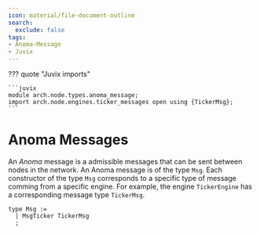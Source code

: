 ```yaml
---
icon: material/file-document-outline
search:
  exclude: false
tags:
- Anoma-Message
- Juvix
---
```


??? quote "Juvix imports"

    ```juvix
    module arch.node.types.anoma_message;
    import arch.node.engines.ticker_messages open using {TickerMsg};
    ```

# Anoma Messages

An _Anoma_ message is a admissible messages
that can be sent between nodes in the network.
An Anoma message is of the type `Msg`.
Each constructor of the type `Msg`
corresponds to a specific type of message comming from a specific engine.
For example, the engine `TickerEngine`
has a corresponding message type `TickerMsg`.

<!-- --8<-- [start:anoma-messages-type] -->
```juvix
type Msg :=
  | MsgTicker TickerMsg
  ;
```
<!-- --8<-- [end:anoma-messages-type] -->